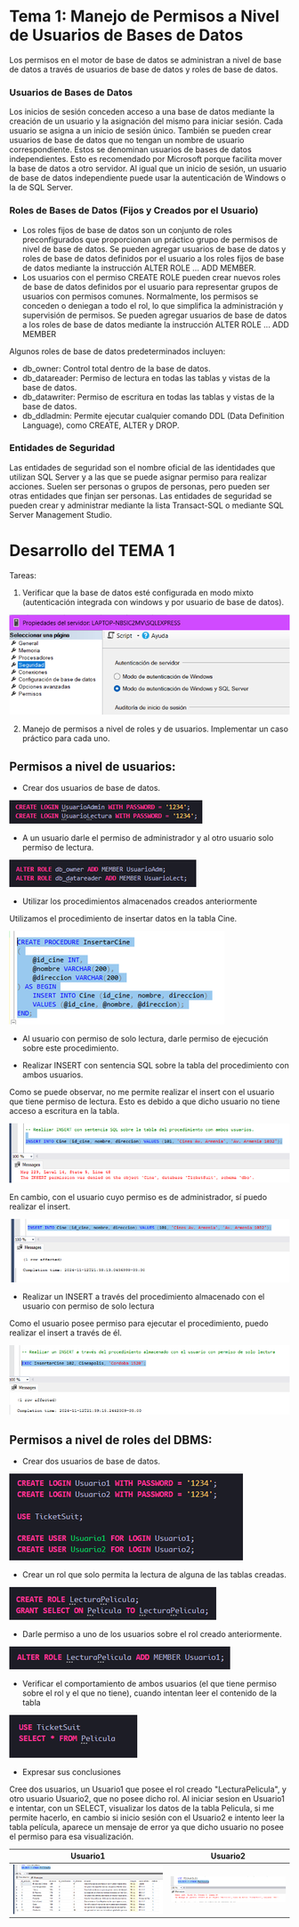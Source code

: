 # Tema 1: Manejo de Permisos a Nivel de Usuarios de Bases de Datos
Los permisos en el motor de base de datos se administran a nivel de base de datos a través de usuarios de base de datos y roles de base de datos.

### Usuarios de Bases de Datos

Los inicios de sesión conceden acceso a una base de datos mediante la creación de un usuario y la asignación del mismo para iniciar sesión. Cada usuario se asigna a un inicio de sesión único. 
También se pueden crear usuarios de base de datos que no tengan un nombre de usuario correspondiente. Estos se denominan usuarios de bases de datos independientes. Esto es recomendado por Microsoft porque facilita mover la base de datos a otro servidor. Al igual que un inicio de sesión, un usuario de base de datos independiente puede usar la autenticación de Windows o la de SQL Server.

### Roles de Bases de Datos (Fijos y Creados por el Usuario)
- Los roles fijos de base de datos son un conjunto de roles preconfigurados que proporcionan un práctico grupo de permisos de nivel de base de datos. Se pueden agregar usuarios de base de datos y roles de base de datos definidos por el usuario a los roles fijos de base de datos mediante la instrucción ALTER ROLE ... ADD MEMBER.
- Los usuarios con el permiso CREATE ROLE pueden crear nuevos roles de base de datos definidos por el usuario para representar grupos de usuarios con permisos comunes. Normalmente, los permisos se conceden o deniegan a todo el rol, lo que simplifica la administración y supervisión de permisos. Se pueden agregar usuarios de base de datos a los roles de base de datos mediante la instrucción ALTER ROLE ... ADD MEMBER
  
Algunos roles de base de datos predeterminados incluyen:
- db_owner: Control total dentro de la base de datos.
- db_datareader: Permiso de lectura en todas las tablas y vistas de la base de datos.
- db_datawriter: Permiso de escritura en todas las tablas y vistas de la base de datos.
- db_ddladmin: Permite ejecutar cualquier comando DDL (Data Definition Language), como CREATE, ALTER y DROP.

### Entidades de Seguridad 
Las entidades de seguridad son el nombre oficial de las identidades que utilizan SQL Server y a las que se puede asignar permiso para realizar acciones. Suelen ser personas o grupos de personas, pero pueden ser otras entidades que finjan ser personas. 
Las entidades de seguridad se pueden crear y administrar mediante la lista Transact-SQL o mediante SQL Server Management Studio.

# Desarrollo del TEMA 1
Tareas: 
1. Verificar que la base de datos esté configurada en modo mixto (autenticación integrada con windows y por usuario de base de datos).

![configuracion_sql_modo_mixto](/script/tema01_manejo_de_permisos_a_nivel_de_usuario_de_bd/tema01_img/modo_mixto.png) 

2. Manejo de permisos a nivel de roles y de usuarios. Implementar un caso práctico para cada uno.

## Permisos a nivel de usuarios:
- Crear dos usuarios de base de datos.

![creacion_usuarios_permisos_usuarios](/script/tema01_manejo_de_permisos_a_nivel_de_usuario_de_bd/tema01_img/creacion_usuarios_permisos_usuarios.png) 

- A un usuario darle el permiso de administrador y al otro usuario solo permiso de lectura.

![permisos_given](/script/tema01_manejo_de_permisos_a_nivel_de_usuario_de_bd/tema01_img/permisos_given.png) 


- Utilizar los procedimientos almacenados creados anteriormente

Utilizamos el procedimiento de insertar datos en la tabla Cine.

![proc_cine](/script/tema01_manejo_de_permisos_a_nivel_de_usuario_de_bd/tema01_img/proc_cine.png) 


- Al usuario con permiso de solo lectura, darle permiso de ejecución sobre este procedimiento. 


- Realizar INSERT con sentencia SQL sobre la tabla del procedimiento con ambos usuarios.

Como se puede observar, no me permite realizar el insert con el usuario que tiene permiso de lectura. Esto es debido a que dicho usuario no tiene acceso a escritura en la tabla.

![insert_lect](/script/tema01_manejo_de_permisos_a_nivel_de_usuario_de_bd/tema01_img/insert_lect.png) 

En cambio, con el usuario cuyo permiso es de administrador, sí puedo realizar el insert.

![insert_admin](/script/tema01_manejo_de_permisos_a_nivel_de_usuario_de_bd/tema01_img/insert_admin.png) 


- Realizar un INSERT a través del procedimiento almacenado con el usuario con permiso de solo lectura

Como el usuario posee permiso para ejecutar el procedimiento, puedo realizar el insert a través de él. 

![insert_por_procedimiento_lect](/script/tema01_manejo_de_permisos_a_nivel_de_usuario_de_bd/tema01_img/insert_por_procedimiento_lect.png) 


## Permisos a nivel de roles del DBMS:
- Crear dos usuarios de base de datos.


![usuarios_rol_lectura](/script/tema01_manejo_de_permisos_a_nivel_de_usuario_de_bd/tema01_img/usuarios_rol_lectura.png)

- Crear un rol que solo permita la lectura de alguna de las tablas creadas.


![creacion_rol_lectura](/script/tema01_manejo_de_permisos_a_nivel_de_usuario_de_bd/tema01_img/creacion_rol_lectura.png)


- Darle permiso a uno de los usuarios sobre el rol creado anteriormente.


![alteracion_rol_lectura](/script/tema01_manejo_de_permisos_a_nivel_de_usuario_de_bd/tema01_img/alteracion_rol_lectura.png)


- Verificar el comportamiento de ambos usuarios (el que tiene permiso sobre el rol y el que no tiene), cuando intentan leer el contenido de la tabla


![verificacion_rol_lectura](/script/tema01_manejo_de_permisos_a_nivel_de_usuario_de_bd/tema01_img/verificacion_rol_lectura.png)

- Expresar sus conclusiones

  
Cree dos usuarios, un Usuario1 que posee el rol creado "LecturaPelicula", y otro usuario Usuario2, que no posee dicho rol.
Al iniciar sesion en Usuario1 e intentar, con un SELECT, visualizar los datos de la tabla Pelicula, si me permite hacerlo, en cambio si inicio sesión con el Usuario2
e intento leer la tabla película, aparece un mensaje de error ya que dicho usuario no posee el permiso para esa visualización.

| Usuario1    | Usuario2     | 
|:-----------: |:------------:|
| ![usuario1_rol_lectura](/script/tema01_manejo_de_permisos_a_nivel_de_usuario_de_bd/tema01_img/usuario1_rol_lectura.png)      |  ![usuario2_rol_lectura](/script/tema01_manejo_de_permisos_a_nivel_de_usuario_de_bd/tema01_img/usuario2_rol_lectura.png)      | 






 





